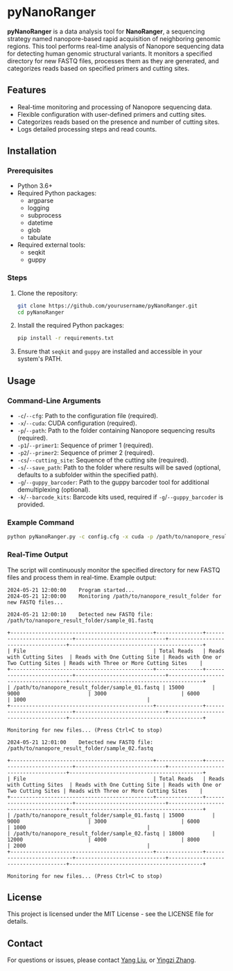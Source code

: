 
# pyNanoRanger

**pyNanoRanger** is a data analysis tool for **NanoRanger**, a sequencing strategy named nanopore-based rapid acquisition of neighboring genomic regions. This tool performs real-time analysis of Nanopore sequencing data for detecting human genomic structural variants. It monitors a specified directory for new FASTQ files, processes them as they are generated, and categorizes reads based on specified primers and cutting sites.

## Features

- Real-time monitoring and processing of Nanopore sequencing data.
- Flexible configuration with user-defined primers and cutting sites.
- Categorizes reads based on the presence and number of cutting sites.
- Logs detailed processing steps and read counts.

## Installation

### Prerequisites

- Python 3.6+
- Required Python packages:
  - argparse
  - logging
  - subprocess
  - datetime
  - glob
  - tabulate
- Required external tools:
  - seqkit
  - guppy

### Steps

1. Clone the repository:
   ```sh
   git clone https://github.com/yourusername/pyNanoRanger.git
   cd pyNanoRanger
   ```

2. Install the required Python packages:
   ```sh
   pip install -r requirements.txt
   ```

3. Ensure that `seqkit` and `guppy` are installed and accessible in your system's PATH.

## Usage

### Command-Line Arguments

- `-c`/`--cfg`: Path to the configuration file (required).
- `-x`/`--cuda`: CUDA configuration (required).
- `-p`/`--path`: Path to the folder containing Nanopore sequencing results (required).
- `-p1`/`--primer1`: Sequence of primer 1 (required).
- `-p2`/`--primer2`: Sequence of primer 2 (required).
- `-cs`/`--cutting_site`: Sequence of the cutting site (required).
- `-s`/`--save_path`: Path to the folder where results will be saved (optional, defaults to a subfolder within the specified path).
- `-g`/`--guppy_barcoder`: Path to the guppy barcoder tool for additional demultiplexing (optional).
- `-k`/`--barcode_kits`: Barcode kits used, required if `-g`/`--guppy_barcoder` is provided.

### Example Command

```sh
python pyNanoRanger.py -c config.cfg -x cuda -p /path/to/nanopore_result_folder -p1 ACAGCCTATGCCCCATTTTGG -p2 CGAAGGAGATGGAGGTCGTC -cs CTGCAG -s /path/to/save_folder
```

### Real-Time Output

The script will continuously monitor the specified directory for new FASTQ files and process them in real-time. Example output:

```plaintext
2024-05-21 12:00:00    Program started...
2024-05-21 12:00:00    Monitoring /path/to/nanopore_result_folder for new FASTQ files...

2024-05-21 12:00:10    Detected new FASTQ file: /path/to/nanopore_result_folder/sample_01.fastq

+----------------------------------------------+---------------+---------------------------+-----------------------------+-------------------------------------+-------------------------------------------+
| File                                         | Total Reads   | Reads with Cutting Sites  | Reads with One Cutting Site | Reads with One or Two Cutting Sites | Reads with Three or More Cutting Sites    |
+----------------------------------------------+---------------+---------------------------+-----------------------------+-------------------------------------+-------------------------------------------+
| /path/to/nanopore_result_folder/sample_01.fastq | 15000         | 9000                      | 3000                        | 6000                                | 1000                                       |
+----------------------------------------------+---------------+---------------------------+-----------------------------+-------------------------------------+-------------------------------------------+

Monitoring for new files... (Press Ctrl+C to stop)

2024-05-21 12:01:00    Detected new FASTQ file: /path/to/nanopore_result_folder/sample_02.fastq

+----------------------------------------------+---------------+---------------------------+-----------------------------+-------------------------------------+-------------------------------------------+
| File                                         | Total Reads   | Reads with Cutting Sites  | Reads with One Cutting Site | Reads with One or Two Cutting Sites | Reads with Three or More Cutting Sites    |
+----------------------------------------------+---------------+---------------------------+-----------------------------+-------------------------------------+-------------------------------------------+
| /path/to/nanopore_result_folder/sample_01.fastq | 15000         | 9000                      | 3000                        | 6000                                | 1000                                       |
| /path/to/nanopore_result_folder/sample_02.fastq | 18000         | 12000                     | 4000                        | 8000                                | 2000                                       |
+----------------------------------------------+---------------+---------------------------+-----------------------------+-------------------------------------+-------------------------------------------+

Monitoring for new files... (Press Ctrl+C to stop)

```

## License

This project is licensed under the MIT License - see the LICENSE file for details.

## Contact

For questions or issues, please contact [Yang Liu](mailto:yang.liu.3@kaust.edu.sa), or [Yingzi Zhang](mailto:yingzi.zhang@kaust.edu.sa).
